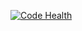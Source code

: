 [![Code Health](https://landscape.io/github/ron8mcr/brog/master/landscape.svg?style=flat)](https://landscape.io/github/ron8mcr/brog/master)
